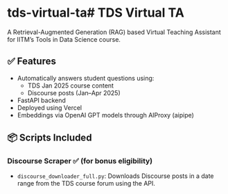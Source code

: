 # tds-virtual-ta# TDS Virtual TA

A Retrieval-Augmented Generation (RAG) based Virtual Teaching Assistant for IITM’s Tools in Data Science course.

## ✅ Features

- Automatically answers student questions using:
  - TDS Jan 2025 course content
  - Discourse posts (Jan–Apr 2025)
- FastAPI backend
- Deployed using Vercel
- Embeddings via OpenAI GPT models through AIProxy (aipipe)

## 📦 Scripts Included

### Discourse Scraper ✅ (for bonus eligibility)
- `discourse_downloader_full.py`: Downloads Discourse posts in a date range from the TDS course forum using the API.


